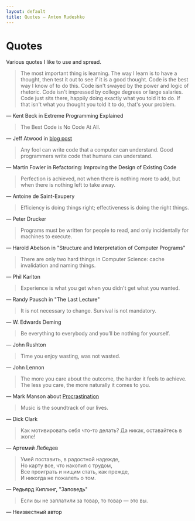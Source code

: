 ```yaml
---
layout: default
title: Quotes — Anton Rudeshko
---
```


# Quotes

Various quotes I like to use and spread.

> The most important thing is learning. The way I learn is to have a thought, then test it out to see if it is a good
thought. Code is the best way I know of to do this. Code isn't swayed by the power and logic of rhetoric. Code isn't
impressed by college degrees or large salaries. Code just sits there, happily doing exactly what you told it to do.
If that isn't what you thought you told it to do, that's your problem.

— Kent Beck in Extreme Programming Explained

> The Best Code is No Code At All.

— Jeff Atwood in [blog post](http://blog.codinghorror.com/the-best-code-is-no-code-at-all/)

> Any fool can write code that a computer can understand. Good programmers write code that humans can understand.

— Martin Fowler in Refactoring: Improving the Design of Existing Code

> Perfection is achieved, not when there is nothing more to add, but when there is nothing left to take away.

— Antoine de Saint-Exupery

> Efficiency is doing things right; effectiveness is doing the right things.

— Peter Drucker

> Programs must be written for people to read, and only incidentally for machines to execute.

— Harold Abelson in "Structure and Interpretation of Computer Programs"

> There are only two hard things in Computer Science: cache invalidation and naming things.

— Phil Karlton

> Experience is what you get when you didn't get what you wanted.

— Randy Pausch in "The Last Lecture"

> It is not necessary to change. Survival is not mandatory.

— W. Edwards Deming

> Be everything to everybody and you’ll be nothing for yourself.

— John Rushton

> Time you enjoy wasting, was not wasted.

— John Lennon

> The more you care about the outcome, the harder it feels to achieve. The less you care, the more naturally it comes to you.

— Mark Manson about [Procrastination](http://markmanson.net/procrastination)

> Music is the soundtrack of our lives.

— Dick Clark

> Как мотивировать себя что-то делать? Да никак, оставайтесь в жопе!

— Артемий Лебедев

> Умей поставить, в радостной надежде,<br>
> Но карту все, что накопил с трудом,<br>
> Все проиграть и нищим стать, как прежде,<br>
> И никогда не пожалеть о том.

— Редьярд Киплинг, "Заповедь"

> Если вы не заплатили за товар, то товар — это вы.

— Неизвестный автор
